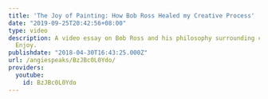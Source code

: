 ```yaml
---
title: 'The Joy of Painting: How Bob Ross Healed my Creative Process'
date: "2019-09-25T20:42:56+08:00"
type: video
description: A video essay on Bob Ross and his philosophy surrounding creativity!
  Enjoy.
publishdate: "2018-04-30T16:43:25.000Z"
url: /angiespeaks/BzJBc0L0Ydo/
providers:
  youtube:
    id: BzJBc0L0Ydo
---
```

